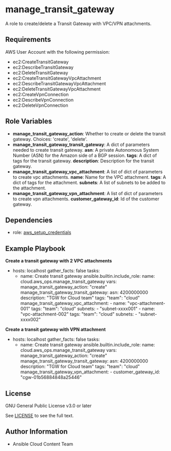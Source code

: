 manage_transit_gateway
==================

A role to create/delete a Transit Gateway with VPC/VPN attachments.

Requirements
------------

AWS User Account with the following permission:

* ec2:CreateTransitGateway
* ec2:DescribeTransitGateway
* ec2:DeleteTransitGateway
* ec2:CreateTransitGatewayVpcAttachment
* ec2:DescribeTransitGatewayVpcAttachment
* ec2:DeleteTransitGatewayVpcAttachment
* ec2:CreateVpnConnection
* ec2:DescribeVpnConnection
* ec2:DeleteVpnConnection

Role Variables
--------------

* **manage_transit_gateway_action**: Whether to create or delete the transit gateway. Choices: 'create', 'delete'.
* **manage_transit_gateway_transit_gateway**: A dict of parameters needed to create transit gateway.
    **asn**: A private Autonomous System Number (ASN) for the Amazon side of a BGP session.
    **tags**: A dict of tags for the transit gateway.
    **description**: Description for the transit gateway.
* **manage_transit_gateway_vpc_attachment**: A list of dict of parameters to create vpc attachments.
    **name**: Name for the VPC attachment.
    **tags**: A dict of tags for the attachment.
    **subnets**: A list of subnets to be added to the attachment.
* **manage_transit_gateway_vpn_attachment**: A list of dict of parameters to create vpn attachments.
    **customer_gateway_id**: Id of the customer gateway.

Dependencies
------------

- role: [aws_setup_credentials](../aws_setup_credentials/README.md)

Example Playbook
----------------
**Create a transit gateway with 2 VPC attachments**

- hosts: localhost
  gather_facts: false
  tasks:
    - name: Create transit gateway
      ansible.builtin.include_role:
        name: cloud.aws_ops.manage_transit_gateway
      vars:
        manage_transit_gateway_action: "create"
        manage_transit_gateway_transit_gateway:
            asn: 4200000000
            description: "TGW for Cloud team"
            tags:
              "team": "cloud"
        manage_transit_gateway_vpc_attachment:
            - name: "vpc-attachment-001"
              tags:
                "team": "cloud"
              subnets:
                - "subnet-xxxx001"
            - name: "vpc-attachment-002"
              tags:
                "team": "cloud"
              subnets:
                - "subnet-xxxx002"


**Create a transit gateway with  VPN attachment**

- hosts: localhost
  gather_facts: false
  tasks:
    - name: Create transit gateway
      ansible.builtin.include_role:
        name: cloud.aws_ops.manage_transit_gateway
      vars:
        manage_transit_gateway_action: "create"
        manage_transit_gateway_transit_gateway:
          asn: 4200000000
          description: "TGW for Cloud team"
          tags:
            "team": "cloud"
        manage_transit_gateway_vpn_attachment:
          - customer_gateway_id: "cgw-01b56884848a25446"

License
-------

GNU General Public License v3.0 or later

See [LICENSE](../../LICENSE) to see the full text.

Author Information
------------------

- Ansible Cloud Content Team
